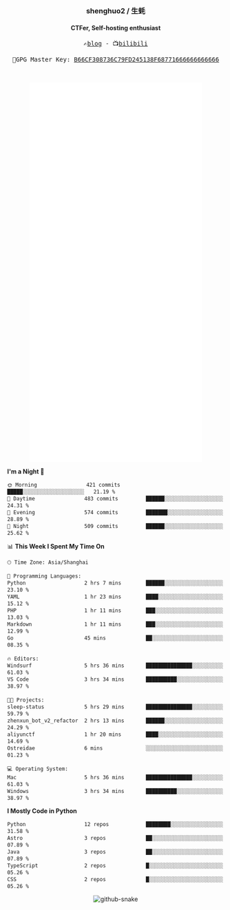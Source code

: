<h3 align="center"> shenghuo2 / 生蚝 </h3>
<h4 align="center" >CTFer, Self-hosting enthusiast</h3>


<p align="center">
  <samp>
    ✍️<a href="https://blog.shenghuo2.top/">blog</a> -
    📺<a href="https://space.bilibili.com/85894935">bilibili</a>
  </samp>
</p>
<p align="center">
  <samp>
     🔐GPG Master Key: <a align="center" href="https://github.com/shenghuo2.gpg">B66CF308736C79FD245138F68771666666666666</a>
  </samp>
</p>
<br>
<p align="center">
  <a href="https://github.com/shenghuo2">
    <img width="400" align="top" src="https://github.com/shenghuo2/shenghuo2/blob/main/metrics.left.svg" />
  </a>
  <a href="https://github.com/shenghuo2">
    <img width="400" align="top" src="https://github.com/shenghuo2/shenghuo2/blob/main/metrics.right.svg" />
  </a>
</p>


<!--START_SECTION:waka-->
**I'm a Night 🦉** 

```text
🌞 Morning                421 commits         █████░░░░░░░░░░░░░░░░░░░░   21.19 % 
🌆 Daytime                483 commits         ██████░░░░░░░░░░░░░░░░░░░   24.31 % 
🌃 Evening                574 commits         ███████░░░░░░░░░░░░░░░░░░   28.89 % 
🌙 Night                  509 commits         ██████░░░░░░░░░░░░░░░░░░░   25.62 % 
```


📊 **This Week I Spent My Time On** 

```text
🕑︎ Time Zone: Asia/Shanghai

💬 Programming Languages: 
Python                   2 hrs 7 mins        ██████░░░░░░░░░░░░░░░░░░░   23.10 % 
YAML                     1 hr 23 mins        ████░░░░░░░░░░░░░░░░░░░░░   15.12 % 
PHP                      1 hr 11 mins        ███░░░░░░░░░░░░░░░░░░░░░░   13.03 % 
Markdown                 1 hr 11 mins        ███░░░░░░░░░░░░░░░░░░░░░░   12.99 % 
Go                       45 mins             ██░░░░░░░░░░░░░░░░░░░░░░░   08.35 % 

🔥 Editors: 
Windsurf                 5 hrs 36 mins       ███████████████░░░░░░░░░░   61.03 % 
VS Code                  3 hrs 34 mins       ██████████░░░░░░░░░░░░░░░   38.97 % 

🐱‍💻 Projects: 
sleep-status             5 hrs 29 mins       ███████████████░░░░░░░░░░   59.79 % 
zhenxun_bot_v2_refactor  2 hrs 13 mins       ██████░░░░░░░░░░░░░░░░░░░   24.29 % 
aliyunctf                1 hr 20 mins        ████░░░░░░░░░░░░░░░░░░░░░   14.69 % 
Ostreidae                6 mins              ░░░░░░░░░░░░░░░░░░░░░░░░░   01.23 % 

💻 Operating System: 
Mac                      5 hrs 36 mins       ███████████████░░░░░░░░░░   61.03 % 
Windows                  3 hrs 34 mins       ██████████░░░░░░░░░░░░░░░   38.97 % 
```

**I Mostly Code in Python** 

```text
Python                   12 repos            ████████░░░░░░░░░░░░░░░░░   31.58 % 
Astro                    3 repos             ██░░░░░░░░░░░░░░░░░░░░░░░   07.89 % 
Java                     3 repos             ██░░░░░░░░░░░░░░░░░░░░░░░   07.89 % 
TypeScript               2 repos             █░░░░░░░░░░░░░░░░░░░░░░░░   05.26 % 
CSS                      2 repos             █░░░░░░░░░░░░░░░░░░░░░░░░   05.26 % 
```




<!--END_SECTION:waka-->


<div align="center">
  <picture>
    <source media="(prefers-color-scheme: dark)" srcset="https://gist.githubusercontent.com/shenghuo2/bfce20b14ab0484cef03bae6e60e0b3a/raw/github-snake-dark.svg" />
    <source media="(prefers-color-scheme: light)" srcset="https://gist.githubusercontent.com/shenghuo2/bfce20b14ab0484cef03bae6e60e0b3a/raw/github-snake.svg" />
    <img alt="github-snake" src="https://gist.githubusercontent.com/shenghuo2/bfce20b14ab0484cef03bae6e60e0b3a/raw/github-snake.svg" />
  </picture>
</div>

<!--
**shenghuo2/shenghuo2** is a ✨ _special_ ✨ repository because its `README.md` (this file) appears on your GitHub profile.

Here are some ideas to get you started:

- 🔭 I’m currently working on ...
- 🌱 I’m currently learning ...
- 👯 I’m looking to collaborate on ...
- 🤔 I’m looking for help with ...
- 💬 Ask me about ...
- 📫 How to reach me: ...
- 😄 Pronouns: ...
- ⚡ Fun fact: ...
-->
